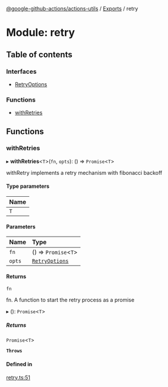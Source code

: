 [@google-github-actions/actions-utils](../README.md) / [Exports](../modules.md) / retry

# Module: retry

## Table of contents

### Interfaces

- [RetryOptions](../interfaces/retry.RetryOptions.md)

### Functions

- [withRetries](retry.md#withretries)

## Functions

### withRetries

▸ **withRetries**\<`T`\>(`fn`, `opts`): () => `Promise`\<`T`\>

withRetry implements a retry mechanism with fibonacci backoff

#### Type parameters

| Name |
| :------ |
| `T` |

#### Parameters

| Name | Type |
| :------ | :------ |
| `fn` | () => `Promise`\<`T`\> |
| `opts` | [`RetryOptions`](../interfaces/retry.RetryOptions.md) |

#### Returns

`fn`

fn. A function to start the retry process as a promise

▸ (): `Promise`\<`T`\>

##### Returns

`Promise`\<`T`\>

**`Throws`**

#### Defined in

[retry.ts:51](https://github.com/google-github-actions/actions-utils/blob/main/src/retry.ts#L51)
